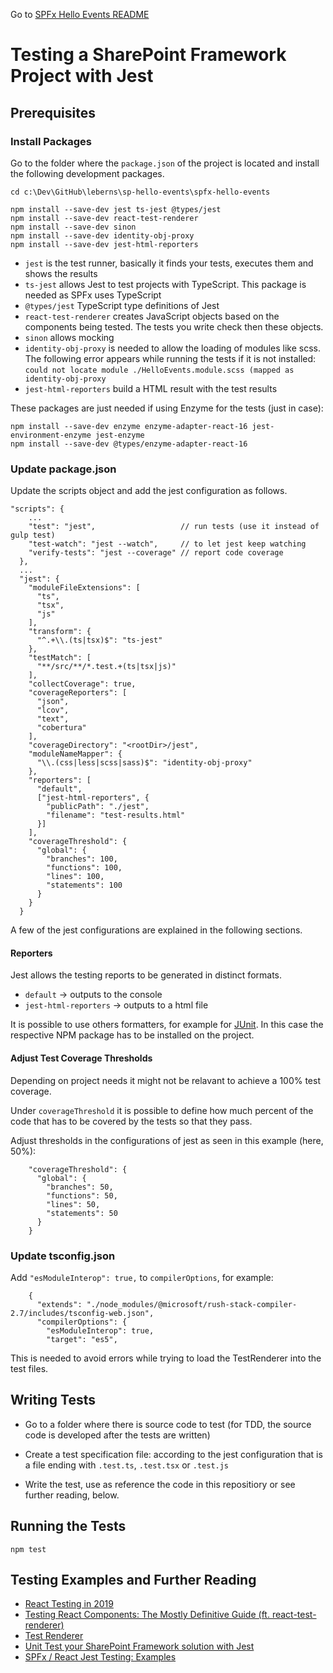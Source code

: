 Go to [SPFx Hello Events README](./README.md)

# Testing a SharePoint Framework Project with Jest

## Prerequisites

### Install Packages

Go to the folder where the `package.json` of the project is located and install the following development packages.

`cd c:\Dev\GitHub\leberns\sp-hello-events\spfx-hello-events`

```
npm install --save-dev jest ts-jest @types/jest
npm install --save-dev react-test-renderer
npm install --save-dev sinon
npm install --save-dev identity-obj-proxy
npm install --save-dev jest-html-reporters
```

* `jest` is the test runner, basically it finds your tests, executes them and shows the results
* `ts-jest` allows Jest to test projects with TypeScript. This package is needed as SPFx uses TypeScript
* `@types/jest` TypeScript type definitions of Jest
* `react-test-renderer` creates JavaScript objects based on the components being tested. The tests you write check then these objects.
* `sinon` allows mocking
* `identity-obj-proxy` is needed to allow the loading of modules like scss. The following error appears while running the tests if it is not installed:
`could not locate module ./HelloEvents.module.scss (mapped as identity-obj-proxy`
* `jest-html-reporters` build a HTML result with the test results

These packages are just needed if using Enzyme for the tests (just in case):

```
npm install --save-dev enzyme enzyme-adapter-react-16 jest-environment-enzyme jest-enzyme
npm install --save-dev @types/enzyme-adapter-react-16
```

### Update package.json

Update the scripts object and add the jest configuration as follows.

```
"scripts": {
    ...
    "test": "jest",                   // run tests (use it instead of gulp test)
    "test-watch": "jest --watch",     // to let jest keep watching
    "verify-tests": "jest --coverage" // report code coverage
  },
  ...
  "jest": {
    "moduleFileExtensions": [
      "ts",
      "tsx",
      "js"
    ],
    "transform": {
      "^.+\\.(ts|tsx)$": "ts-jest"
    },
    "testMatch": [
      "**/src/**/*.test.+(ts|tsx|js)"
    ],
    "collectCoverage": true,
    "coverageReporters": [
      "json",
      "lcov",
      "text",
      "cobertura"
    ],
    "coverageDirectory": "<rootDir>/jest",
    "moduleNameMapper": {
      "\\.(css|less|scss|sass)$": "identity-obj-proxy"
    },
    "reporters": [
      "default",
      ["jest-html-reporters", {
        "publicPath": "./jest",
        "filename": "test-results.html"
      }]
    ],
    "coverageThreshold": {
      "global": {
        "branches": 100,
        "functions": 100,
        "lines": 100,
        "statements": 100
      }
    }
  }
```

A few of the jest configurations are explained in the following sections.

#### Reporters

Jest allows the testing reports to be generated in distinct formats.

* `default` -> outputs to the console
* `jest-html-reporters` -> outputs to a html file

It is possible to use others formatters, for example for [JUnit](https://www.npmjs.com/package/jest-junit). In this case the respective NPM package has to be installed on the project.

#### Adjust Test Coverage Thresholds

Depending on project needs it might not be relavant to achieve a 100% test coverage.

Under `coverageThreshold` it is possible to define how much percent of the code that has to be covered by the tests so that they pass.

Adjust thresholds in the configurations of jest as seen in this example (here, 50%):

```
    "coverageThreshold": {
      "global": {
        "branches": 50,
        "functions": 50,
        "lines": 50,
        "statements": 50
      }
    }
```

### Update tsconfig.json

Add `"esModuleInterop": true,` to `compilerOptions`, for example:

```
    {
      "extends": "./node_modules/@microsoft/rush-stack-compiler-2.7/includes/tsconfig-web.json",
      "compilerOptions": {
        "esModuleInterop": true,
        "target": "es5",
```

This is needed to avoid errors while trying to load the TestRenderer into the test files.

## Writing Tests

* Go to a folder where there is source code to test (for TDD, the source code is developed after the tests are written)

* Create a test specification file: according to the jest configuration that is a file ending with `.test.ts`, `.test.tsx` or `.test.js`

* Write the test, use as reference the code in this repositiory or see further reading, below.

## Running the Tests

`npm test`

## Testing Examples and Further Reading

- [React Testing in 2019](https://codeburst.io/revisiting-react-testing-in-2019-ee72bb5346f4)
- [Testing React Components: The Mostly Definitive Guide (ft. react-test-renderer)](https://www.valentinog.com/blog/testing-react/)
- [Test Renderer](https://reactjs.org/docs/test-renderer.html)
- [Unit Test your SharePoint Framework solution with Jest](https://blog.velingeorgiev.com/unit-test-your-sharepoint-framework-solution-with-jest)
- [SPFx / React Jest Testing: Examples](https://github.com/SharePoint/sp-dev-fx-webparts/tree/master/samples/react-jest-testing/src/webparts/iceCreamShop/test)
